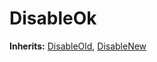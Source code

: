 # DisableOk
**Inherits:**
[DisableOld](/lib/openzeppelin-contracts/contracts/mocks/InitializableMock.sol/contract.DisableOld.md), [DisableNew](/lib/openzeppelin-contracts/contracts/mocks/InitializableMock.sol/contract.DisableNew.md)


